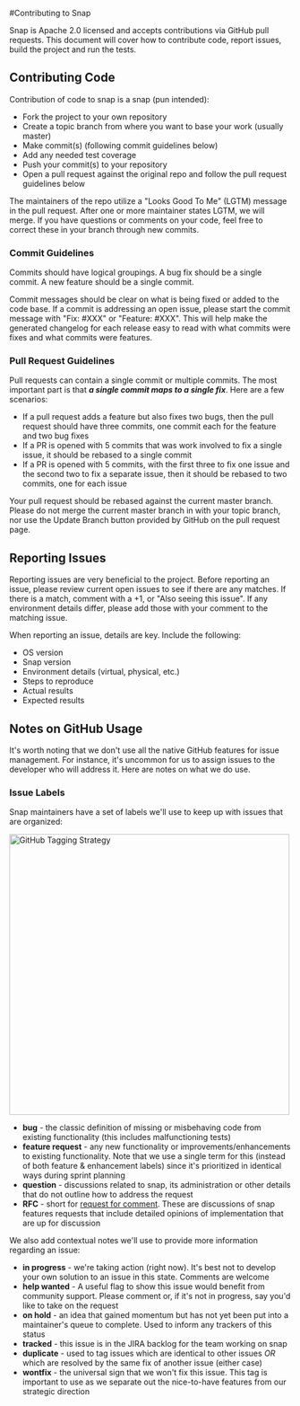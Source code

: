 #Contributing to Snap

Snap is Apache 2.0 licensed and accepts contributions via GitHub pull requests. This document
will cover how to contribute code, report issues, build the project and run the tests.

## Contributing Code

Contribution of code to snap is a snap (pun intended):
- Fork the project to your own repository
- Create a topic branch from where you want to base your work (usually master)
- Make commit(s) (following commit guidelines below)
- Add any needed test coverage
- Push your commit(s) to your repository
- Open a pull request against the original repo and follow the pull request guidelines below

The maintainers of the repo utilize a "Looks Good To Me" (LGTM) message in the pull request. After one or more maintainer states LGTM, we will merge. If you have questions or comments on your code, feel free to correct these in your branch through new commits.

### Commit Guidelines

Commits should have logical groupings. A bug fix should be a single commit. A new feature
should be a single commit.

Commit messages should be clear on what is being fixed or added to the code base. If a
commit is addressing an open issue, please start the commit message with "Fix: #XXX" or
"Feature: #XXX". This will help make the generated changelog for each release easy to read
with what commits were fixes and what commits were features.

### Pull Request Guidelines

Pull requests can contain a single commit or multiple commits. The most important part is that _**a single commit maps to a single fix**_. Here are a few scenarios:
*  If a pull request adds a feature but also fixes two bugs, then the pull request should have three commits, one commit each for the feature and two bug fixes
* If a PR is opened with 5 commits that was work involved to fix a single issue, it should be rebased to a single commit
* If a PR is opened with 5 commits, with the first three to fix one issue and the second two to fix a separate issue, then it should be rebased to two commits, one for each issue

Your pull request should be rebased against the current master branch. Please do not merge
the current master branch in with your topic branch, nor use the Update Branch button provided
by GitHub on the pull request page.

## Reporting Issues

Reporting issues are very beneficial to the project. Before reporting an issue, please review current
open issues to see if there are any matches. If there is a match, comment with a +1, or "Also seeing this issue".
If any environment details differ, please add those with your comment to the matching issue.

When reporting an issue, details are key. Include the following:
- OS version
- Snap version
- Environment details (virtual, physical, etc.)
- Steps to reproduce
- Actual results
- Expected results

## Notes on GitHub Usage
It's worth noting that we don't use all the native GitHub features for issue management. For instance, it's uncommon for us to assign issues to the developer who will address it. Here are notes on what we do use.

### Issue Labels
Snap maintainers have a set of labels we'll use to keep up with issues that are organized:

<img src="http://i.imgur.com/epDE8RO.jpg"  alt="GitHub Tagging Strategy" width="500">

* **bug** - the classic definition of missing or misbehaving code from existing functionality (this includes malfunctioning tests)
* **feature request** - any new functionality or improvements/enhancements to existing functionality. Note that we use a single term for this (instead of both feature & enhancement labels) since it's prioritized in identical ways during sprint planning
* **question** - discussions related to snap, its administration or other details that do not outline how to address the request
* **RFC** - short for [request for comment](https://en.wikipedia.org/wiki/Request_for_Comments). These are discussions of snap features requests that include detailed opinions of implementation that are up for discussion

We also add contextual notes we'll use to provide more information regarding an issue:

  * **in progress** - we're taking action (right now). It's best not to develop your own solution to an issue in this state. Comments are welcome
  * **help wanted** - A useful flag to show this issue would benefit from community support. Please comment or, if it's not in progress, say you'd like to take on the request
  * **on hold** - an idea that gained momentum but has not yet been put into a maintainer's queue to complete. Used to inform any trackers of this status
  * **tracked** - this issue is in the JIRA backlog for the team working on snap
  * **duplicate** - used to tag issues which are identical to other issues _OR_ which are resolved by the same fix of another issue (either case)
  * **wontfix** - the universal sign that we won't fix this issue. This tag is important to use as we separate out the nice-to-have features from our strategic direction
